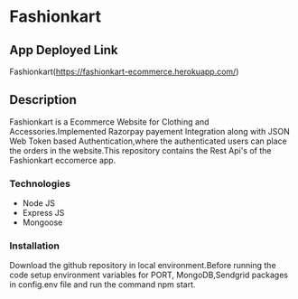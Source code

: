 # Fashionkart

## App Deployed Link

Fashionkart(https://fashionkart-ecommerce.herokuapp.com/)

## Description

Fashionkart is a Ecommerce Website for Clothing and Accessories.Implemented Razorpay payement Integration along with JSON Web Token based Authentication,where the authenticated users can place the orders in the website.This repository contains the Rest Api's of the Fashionkart eccomerce app.

### Technologies

- Node JS
- Express JS
- Mongoose

### Installation

Download the github repository in local environment.Before running the code setup environment variables for PORT, MongoDB,Sendgrid packages in config.env file and run the command npm start.
